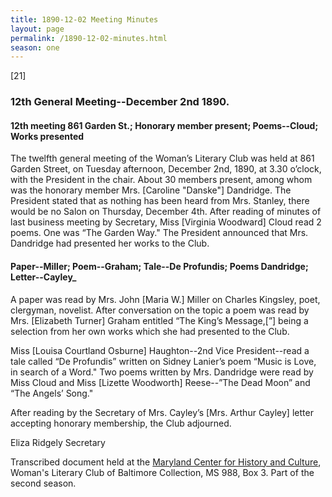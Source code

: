 ```yaml
---
title: 1890-12-02 Meeting Minutes
layout: page
permalink: /1890-12-02-minutes.html
season: one
---
```

[21]

### 12th General Meeting--December 2nd 1890.

#### 12th meeting 861 Garden St.; Honorary member present; Poems--Cloud; Works presented

The twelfth general meeting of the Woman’s Literary Club was held at 861 Garden Street, on Tuesday afternoon, December 2nd, 1890, at 3.30 o’clock, with the President in the chair. About 30 members present, among whom was the honorary member Mrs. [Caroline "Danske"] Dandridge. The President stated that as nothing has been heard from Mrs. Stanley, there would be no Salon on Thursday, December 4th. After reading of minutes of last business meeting by Secretary, Miss [Virginia Woodward] Cloud read 2 poems. One was “The Garden Way." The President announced that Mrs. Dandridge had presented her works to the Club.

#### Paper--Miller; Poem--Graham; Tale--De Profundis; Poems Dandridge; Letter--Cayley_

A paper was read by Mrs. John [Maria W.] Miller on Charles Kingsley, poet, clergyman, novelist. After conversation on the topic a poem was read by Mrs. [Elizabeth Turner] Graham entitled “The King’s Message,[”] being a selection from her own works which she had presented to the Club.

Miss [Louisa Courtland Osburne] Haughton--2nd Vice President--read a tale called “De Profundis” written on Sidney Lanier’s poem “Music is Love, in search of a Word." Two poems written by Mrs. Dandridge were read by Miss Cloud and Miss [Lizette Woodworth] Reese--”The Dead Moon” and “The Angels’ Song."

After reading by the Secretary of Mrs. Cayley’s [Mrs. Arthur Cayley] letter accepting honorary membership, the Club adjourned.

Eliza Ridgely
Secretary

Transcribed document held at the [Maryland Center for History and Culture](http://mdhs.org/), Woman's Literary Club of Baltimore Collection, MS 988, Box 3. Part of the second season.